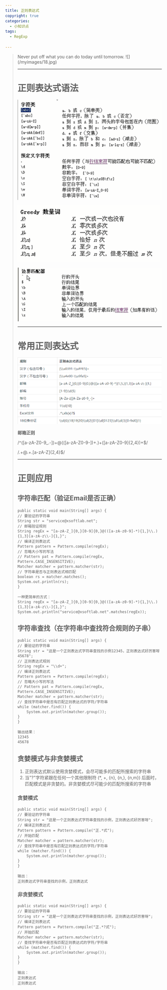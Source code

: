 ```yaml
---
title: 正则表达式
copyright: true
categories: 
  - 小知识点
tags: 
  - RegExp

---
```

<blockquote class="blockquote-center">Never put off what you can do today until tomorrow.
![](/myimages/18.jpg)

<!-- more -->

---

# 正则表达式语法 #

![](/myimages/18正则表达式-字符类+预定义字符类.png)

![](/myimages/18正则表达式-数量词.png)

![](/myimages/18正则表达式-边界匹配器.png)

---

# 常用正则表达式 #

![](/myimages/18常用正则.png)

**邮箱正则**

/^([a-zA-Z0-9_\.\-])+\@(([a-zA-Z0-9\-])+\.)+([a-zA-Z0-9]{2,4})+$/

/.+@.+\.[a-zA-Z]{2,4}$/

---

# 正则应用 #

## 字符串匹配（验证Email是否正确） ##

	public static void main(String[] args) {
    // 要验证的字符串
    String str = "service@xsoftlab.net";
    // 邮箱验证规则
    String regEx = "[a-zA-Z_]{0,}[0-9]{0,}@(([a-zA-z0-9]-*){1,}\\.){1,3}[a-zA-z\\-]{1,}";
    // 编译正则表达式
    Pattern pattern = Pattern.compile(regEx);
    // 忽略大小写的写法
    // Pattern pat = Pattern.compile(regEx, Pattern.CASE_INSENSITIVE);
    Matcher matcher = pattern.matcher(str);
    // 字符串是否与正则表达式相匹配
    boolean rs = matcher.matches();
    System.out.println(rs);
	}
	
	一种更简单的方式：
	String regEx = "[a-zA-Z_]{0,}[0-9]{0,}@(([a-zA-z0-9]-*){1,}\\.){1,3}[a-zA-z\\-]{1,}";
	System.out.println("service@xsoftlab.net".matches(regEx));

## 字符串查找（在字符串中查找符合规则的子串） ##

	public static void main(String[] args) {
    // 要验证的字符串
    String str = "这是一个正则表达式字符串查找的示例12345，正则表达式好厉害呀45678";
    // 正则表达式规则
    String regEx = "\\d+";
    // 编译正则表达式
    Pattern pattern = Pattern.compile(regEx);
    // 忽略大小写的写法
    // Pattern pat = Pattern.compile(regEx, Pattern.CASE_INSENSITIVE);
    Matcher matcher = pattern.matcher(str);
    // 查找字符串中是否有匹配正则表达式的字符/字符串
    while (matcher.find()) {
        System.out.println(matcher.group());
    }
	}
	
	输出结果：
	12345
	45678

## 贪婪模式与非贪婪模式 ##

1. 正则表达式默认使用贪婪模式，会尽可能多的匹配所搜索的字符串
2. 当"?"字符紧跟在任何一个其他限制符 (*, +, {n}, {n,}, {n,m}) 后面时，匹配模式是非贪婪的。非贪婪模式尽可能少的匹配所搜索的字符串

### 贪婪模式 ###

	public static void main(String[] args) {
    // 要验证的字符串
    String str = "这是一个正则表达式字符串查找的示例，正则表达式好厉害呀";
    // 编译正则表达式
    Pattern pattern = Pattern.compile("正.*式");
    // 开始匹配
    Matcher matcher = pattern.matcher(str);
    // 查找字符串中是否有匹配正则表达式的字符/字符串
    while (matcher.find()) {
        System.out.println(matcher.group());
    }
	}
	
	输出：
	正则表达式字符串查找的示例，正则表达式

### 非贪婪模式 ###
	
	public static void main(String[] args) {
    // 要验证的字符串
    String str = "这是一个正则表达式字符串查找的示例，正则表达式好厉害呀";
    // 编译正则表达式
    Pattern pattern = Pattern.compile("正.*?式");
    // 开始匹配
    Matcher matcher = pattern.matcher(str);
    // 查找字符串中是否有匹配正则表达式的字符/字符串
    while (matcher.find()) {
        System.out.println(matcher.group());
    }
	}

	输出：
	正则表达式
	正则表达式
